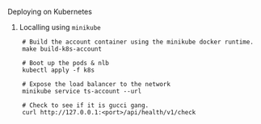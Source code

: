 Deploying on Kubernetes


1. Localling using `minikube`

```
    # Build the account container using the minikube docker runtime.
    make build-k8s-account

    # Boot up the pods & nlb
    kubectl apply -f k8s

    # Expose the load balancer to the network
    minikube service ts-account --url

    # Check to see if it is gucci gang.
    curl http://127.0.0.1:<port>/api/health/v1/check

```